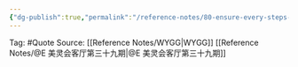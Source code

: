 ```yaml
---
{"dg-publish":true,"permalink":"/reference-notes/80-ensure-every-steps-is-well-done-and-the-result-is-at-least-80/"}
---
```



Tag: #Quote 
Source: [[Reference Notes/WYGG\|WYGG]] [[Reference Notes/@E 美灵会客厅第三十九期\|@E 美灵会客厅第三十九期]]